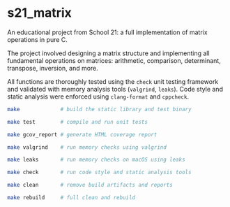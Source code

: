 # s21_matrix

An educational project from School 21: a full implementation of matrix operations in pure C.

The project involved designing a matrix structure and implementing all fundamental operations on matrices: arithmetic, comparison, determinant, transpose, inversion, and more.

All functions are thoroughly tested using the `check` unit testing framework and validated with memory analysis tools (`valgrind`, `leaks`). Code style and static analysis were enforced using `clang-format` and `cppcheck`.

```bash
make             # build the static library and test binary

make test        # compile and run unit tests

make gcov_report # generate HTML coverage report

make valgrind    # run memory checks using valgrind

make leaks       # run memory checks on macOS using leaks

make check       # run code style and static analysis tools

make clean       # remove build artifacts and reports

make rebuild     # full clean and rebuild
```
